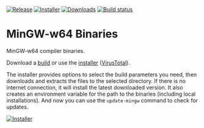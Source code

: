 [![Release](https://img.shields.io/github/v/release/niXman/mingw-builds-binaries)](https://github.com/niXman/mingw-builds-binaries/releases/latest)
[![Installer](https://img.shields.io/badge/installer-v1.3-blue)](https://github.com/KaioHSG/mingw-builds-binaries-installer/tree/installer)
[![Downloads](https://img.shields.io/github/downloads/niXman/mingw-builds-binaries/total)](https://github.com/niXman/mingw-builds-binaries/releases)
[![Build status](https://github.com/niXman/mingw-builds-binaries/actions/workflows/build.yml/badge.svg)](https://github.com/niXman/mingw-builds-binaries/actions/workflows/build.yml)

# MinGW-w64 Binaries

MinGW-w64 compiler binaries.

Download a [build](https://github.com/niXman/mingw-builds-binaries/releases/latest) or use the [installer](https://github.com/KaioHSG/mingw-builds-binaries-installer/archive/refs/heads/installer.zip) ([VirusTotal](https://www.virustotal.com/gui/file/318ccbfa784e895197f3b18f868b500b8fdca6f81c6a4f1ff70e4eaa24937e4d)).

The installer provides options to select the build parameters you need, then downloads and extracts the files to the selected directory. If there is no internet connection, it will install the latest downloaded version.
It also creates an environment variable for the path to the binaries (including local installations).
And now you can use the `update-mingw` command to check for updates.

[![Installer](https://github.com/user-attachments/assets/c17a1aa3-0e61-41e0-9bb9-ffa9d333af67)](#)


